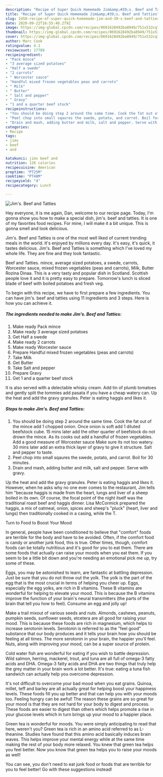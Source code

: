 ```yaml
---
description: "Recipe of Super Quick Homemade Jim&amp;#39;s. Beef and Tatties"
title: "Recipe of Super Quick Homemade Jim&amp;#39;s. Beef and Tatties"
slug: 2458-recipe-of-super-quick-homemade-jim-and-39-s-beef-and-tatties
date: 2020-09-22T16:55:40.279Z
image: https://img-global.cpcdn.com/recipes/0691628492ba8949/751x532cq70/jims-beef-and-tatties-recipe-main-photo.jpg
thumbnail: https://img-global.cpcdn.com/recipes/0691628492ba8949/751x532cq70/jims-beef-and-tatties-recipe-main-photo.jpg
cover: https://img-global.cpcdn.com/recipes/0691628492ba8949/751x532cq70/jims-beef-and-tatties-recipe-main-photo.jpg
author: Marc Cook
ratingvalue: 4.1
reviewcount: 17789
recipeingredient:
- "Pack mince"
- "3 average sized potatoes"
- "Half a swede"
- "2 carrots"
- " Worcester sauce"
- "Handful mixed frozen vegetables peas and carrots"
- " Milk"
- " Butter"
- " Salt and pepper"
- " Gravy"
- "1 and a quarter beef stock"
recipeinstructions:
- "You should be doing step 2 around the same time. Cook the fat out of the mince add 1 chopped onion. Once onion is soft add 1 diluted beefstock cube. 15 mins later add the other quarter of beefstock do not drown the mince. As its cooks out add a handful of frozen vegetables. Add a good measure of Worcester sauce Make sure its not too watery. 30 mins later add an extra thick layer of gravy to give it structure. Salt and pepper to taste."
- "Peel chop into small sqaures the swede, potato, and carrot. Boil for 30 minutes."
- "Drain and mash, adding butter and milk, salt and pepper. Serve with gravy."
categories:
- Recipe
tags:
- jims
- beef
- and

katakunci: jims beef and 
nutrition: 126 calories
recipecuisine: American
preptime: "PT25M"
cooktime: "PT48M"
recipeyield: "4"
recipecategory: Lunch

---
```



![Jim&#39;s. Beef and Tatties](https://img-global.cpcdn.com/recipes/0691628492ba8949/751x532cq70/jims-beef-and-tatties-recipe-main-photo.jpg)

Hey everyone, it is me again, Dan, welcome to our recipe page. Today, I'm gonna show you how to make a special dish, jim&#39;s. beef and tatties. It is one of my favorites food recipes. For mine, I will make it a bit unique. This is gonna smell and look delicious.

Jim&#39;s. Beef and Tatties is one of the most well liked of current trending meals in the world. It's enjoyed by millions every day. It's easy, it's quick, it tastes delicious. Jim&#39;s. Beef and Tatties is something which I've loved my whole life. They are fine and they look fantastic.

Beef and Tatties. mince, average sized potatoes, a swede, carrots, Worcester sauce, mixed frozen vegetables (peas and carrots), Milk, Butter Rozina Dinaa. This is a very tasty and popular dish in Scotland. Scottish people love it and it is pretty easy to prepare. Tomorrow&#39;s lunch is sliced blade of beef with boiled potatoes and fresh veg.


To begin with this recipe, we have to first prepare a few ingredients. You can have jim&#39;s. beef and tatties using 11 ingredients and 3 steps. Here is how you can achieve it.

<!--inarticleads1-->

##### The ingredients needed to make Jim&#39;s. Beef and Tatties:

1. Make ready Pack mince
1. Make ready 3 average sized potatoes
1. Get Half a swede
1. Make ready 2 carrots
1. Make ready  Worcester sauce
1. Prepare Handful mixed frozen vegetables (peas and carrots)
1. Take  Milk
1. Get  Butter
1. Take  Salt and pepper
1. Prepare  Gravy
1. Get 1 and a quarter beef stock


It is also served with a delectable whisky cream. Add tin of plumb tomatoes and gently split the tommies add pasata if you have a cheap watery can. Up the heat and add the gravy granules. Peter is eating haggis and likes it. 

<!--inarticleads2-->

##### Steps to make Jim&#39;s. Beef and Tatties:

1. You should be doing step 2 around the same time. Cook the fat out of the mince add 1 chopped onion. Once onion is soft add 1 diluted beefstock cube. 15 mins later add the other quarter of beefstock do not drown the mince. As its cooks out add a handful of frozen vegetables. Add a good measure of Worcester sauce Make sure its not too watery. 30 mins later add an extra thick layer of gravy to give it structure. Salt and pepper to taste.
1. Peel chop into small sqaures the swede, potato, and carrot. Boil for 30 minutes.
1. Drain and mash, adding butter and milk, salt and pepper. Serve with gravy.


Up the heat and add the gravy granules. Peter is eating haggis and likes it. However, when he asks why no one ever comes to the restaurant, Jim tells him &#34;because haggis is made from the heart, lungs and liver of a sheep boiled in its own. Of course, the focal point of the night itself was the traditional roast beef and haggis dinner. Lisa McCormick prepared the haggis, a mix of oatmeal, onion, spices and sheep&#39;s &#34;pluck&#34; (heart, liver and lungs) then traditionally cooked in a casing, while the T. 

Turn to Food to Boost Your Mood


In general, people have been conditioned to believe that "comfort" foods are terrible for the body and have to be avoided. Often, if the comfort food is candy or another junk food, this is true. Other times, though, comfort foods can be totally nutritious and it's good for you to eat them. There are some foods that actually can raise your moods when you eat them. If you seem to be a little bit down and you're needing an emotional pick me up, try some of these.

Eggs, you may be astonished to learn, are fantastic at battling depression. Just be sure that you do not throw out the yolk. The yolk is the part of the egg that is the most crucial in terms of helping you cheer up. Eggs, especially the egg yolks, are rich in B vitamins. These B vitamins are wonderful for helping to elevate your mood. This is because the B vitamins improve the function of your brain's neural transmitters (the parts of the brain that tell you how to feel). Consume an egg and jolly up!

Make a trail mixout of various seeds and nuts. Almonds, cashews, peanuts, pumpkin seeds, sunflower seeds, etcetera are all good for raising your mood. This is because these foods are rich in magnesium, which helps to increase serotonin levels. Serotonin is referred to as the "feel good" substance that our body produces and it tells your brain how you should be feeling at all times. The more serotonin in your brain, the happier you'll feel. Nuts, along with improving your mood, can be a super source of protein.

Cold water fish are wonderful for eating if you wish to battle depression. Wild salmon, herring, mackerel, trout, and tuna are all full of omega-3 fatty acids and DHA. Omega-3 fatty acids and DHA are two things that truly help the grey matter in your brain work a lot better. It's true: eating a tuna fish sandwich can actually help you overcome depression. 

It's not difficult to overcome your bad mood when you eat grains. Quinoa, millet, teff and barley are all actually great for helping boost your happiness levels. These foods fill you up better and that can help you with your moods too. Feeling hungry can be awful! The reason these grains are so great for your mood is that they are not hard for your body to digest and process. These foods are easier to digest than others which helps promote a rise in your glucose levels which in turn brings up your mood to a happier place.

Green tea is wonderful for moods. You were simply anticipating to read that here, weren't you? Green tea is rich in an amino acid referred to as L-theanine. Studies have found that this amino acid basically induces brain waves. This helps improve your mental energy while at the same time making the rest of your body more relaxed. You knew that green tea helps you feel better. Now you know that green tea helps you to raise your moods as well!

You can see, you don't need to eat junk food or foods that are terrible for you to feel better! Go  with  these suggestions  instead!

